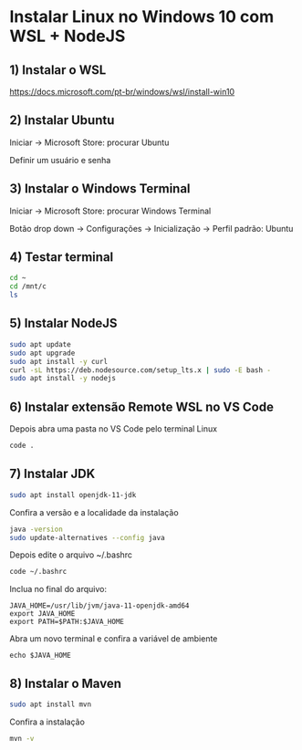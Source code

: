 # Instalar Linux no Windows 10 com WSL + NodeJS

## 1) Instalar o WSL

https://docs.microsoft.com/pt-br/windows/wsl/install-win10

## 2) Instalar Ubuntu

Iniciar -> Microsoft Store: procurar Ubuntu

Definir um usuário e senha

## 3) Instalar o Windows Terminal

Iniciar -> Microsoft Store: procurar Windows Terminal

Botão drop down -> Configurações -> Inicialização -> Perfil padrão: Ubuntu

## 4) Testar terminal
```bash
cd ~
cd /mnt/c
ls
```

## 5) Instalar NodeJS
```bash
sudo apt update
sudo apt upgrade
sudo apt install -y curl
curl -sL https://deb.nodesource.com/setup_lts.x | sudo -E bash -
sudo apt install -y nodejs
```

## 6) Instalar extensão Remote WSL no VS Code

Depois abra uma pasta no VS Code pelo terminal Linux
```bash
code .
```

## 7) Instalar JDK
```bash
sudo apt install openjdk-11-jdk
```
Confira a versão e a localidade da instalação
```bash
java -version
sudo update-alternatives --config java
```

Depois edite o arquivo ~/.bashrc
```bash
code ~/.bashrc
```
Inclua no final do arquivo:
```
JAVA_HOME=/usr/lib/jvm/java-11-openjdk-amd64
export JAVA_HOME
export PATH=$PATH:$JAVA_HOME
```
Abra um novo terminal e confira a variável de ambiente
```
echo $JAVA_HOME
```

## 8) Instalar o Maven
```bash
sudo apt install mvn
```
Confira a instalação
```bash
mvn -v
```
